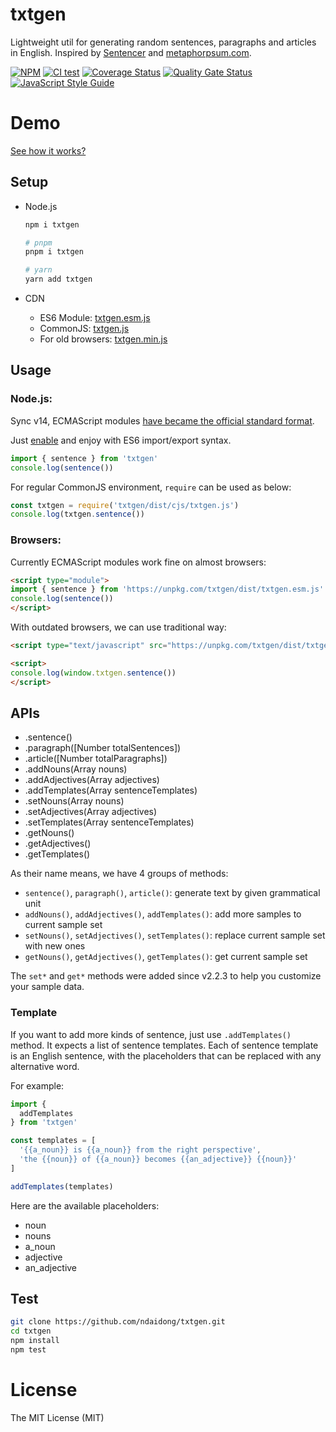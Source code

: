 # txtgen
Lightweight util for generating random sentences, paragraphs and articles in English. Inspired by [Sentencer](https://github.com/kylestetz/Sentencer) and [metaphorpsum.com](http://metaphorpsum.com/).

[![NPM](https://badge.fury.io/js/txtgen.svg)](https://badge.fury.io/js/txtgen)
[![CI test](https://github.com/ndaidong/txtgen/workflows/ci-test/badge.svg)](https://github.com/ndaidong/txtgen/actions)
[![Coverage Status](https://coveralls.io/repos/github/ndaidong/txtgen/badge.svg)](https://coveralls.io/github/ndaidong/txtgen)
[![Quality Gate Status](https://sonarcloud.io/api/project_badges/measure?project=ndaidong_txtgen&metric=alert_status)](https://sonarcloud.io/dashboard?id=ndaidong_txtgen)
[![JavaScript Style Guide](https://img.shields.io/badge/code_style-standard-brightgreen.svg)](https://standardjs.com)


# Demo

[See how it works?](http://ndaidong.github.io/txtgen/)


## Setup

- Node.js

  ```bash
  npm i txtgen

  # pnpm
  pnpm i txtgen

  # yarn
  yarn add txtgen
  ```

- CDN

  - ES6 Module: [txtgen.esm.js](https://unpkg.com/bellajs/dist/bella.esm.js)
  - CommonJS: [txtgen.js](https://unpkg.com/txtgen/dist/cjs/txtgen.js)
  - For old browsers: [txtgen.min.js](https://unpkg.com/txtgen/dist/txtgen.min.js)


## Usage

### Node.js:

Sync v14, ECMAScript modules [have became the official standard format](https://nodejs.org/docs/latest-v14.x/api/esm.html#esm_modules_ecmascript_modules).

Just [enable](https://nodejs.org/api/packages.html#determining-module-system) and enjoy with ES6 import/export syntax.


```js
import { sentence } from 'txtgen'
console.log(sentence())
```

For regular CommonJS environment, `require` can be used as below:

```js
const txtgen = require('txtgen/dist/cjs/txtgen.js')
console.log(txtgen.sentence())
```

### Browsers:

Currently ECMAScript modules work fine on almost browsers:

```html
<script type="module">
import { sentence } from 'https://unpkg.com/txtgen/dist/txtgen.esm.js'
console.log(sentence())
</script>
```

With outdated browsers, we can use traditional way:

```html
<script type="text/javascript" src="https://unpkg.com/txtgen/dist/txtgen.min.js"></script>

<script>
console.log(window.txtgen.sentence())
</script>
```

## APIs

 - .sentence()
 - .paragraph([Number totalSentences])
 - .article([Number totalParagraphs])
 - .addNouns(Array nouns)
 - .addAdjectives(Array adjectives)
 - .addTemplates(Array sentenceTemplates)
 - .setNouns(Array nouns)
 - .setAdjectives(Array adjectives)
 - .setTemplates(Array sentenceTemplates)
 - .getNouns()
 - .getAdjectives()
 - .getTemplates()


As their name means, we have 4 groups of methods:

- `sentence()`, `paragraph()`, `article()`: generate text by given grammatical unit
- `addNouns()`, `addAdjectives()`, `addTemplates()`: add more samples to current sample set
- `setNouns()`, `setAdjectives()`, `setTemplates()`: replace current sample set with new ones
- `getNouns()`, `getAdjectives()`, `getTemplates()`: get current sample set


The `set*` and `get*` methods were added since v2.2.3 to help you customize your sample data.


### Template

If you want to add more kinds of sentence, just use `.addTemplates()` method. It expects a list of sentence templates.
Each of sentence template is an English sentence, with the placeholders that can be replaced with any alternative word.


For example:

```js
import {
  addTemplates
} from 'txtgen'

const templates = [
  '{{a_noun}} is {{a_noun}} from the right perspective',
  'the {{noun}} of {{a_noun}} becomes {{an_adjective}} {{noun}}'
]

addTemplates(templates)
```

Here are the available placeholders:

- noun
- nouns
- a_noun
- adjective
- an_adjective


## Test

```bash
git clone https://github.com/ndaidong/txtgen.git
cd txtgen
npm install
npm test
```

# License

The MIT License (MIT)
